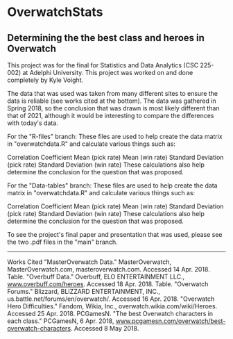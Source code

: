 # OverwatchStats
Determining the the best class and heroes in Overwatch
---------------------------------------------------------------
This project was for the final for Statistics and Data Analytics (CSC 225-002) at Adelphi University. This project was worked on and done completely by Kyle Voight.

The data that was used was taken from many different sites to ensure the data is reliable (see works cited at the bottom). The data was gathered in Spring 2018, so the conclusion that was drawn is most likely different than that of 2021, although it would be interesting to compare the differences with today's data.


For the "R-files" branch:
These files are used to help create the data matrix in "overwatchdata.R" and calculate various things such as:

Correlation Coefficient
Mean (pick rate)
Mean (win rate)
Standard Deviation (pick rate)
Standard Deviation (win rate)
These calculations also help determine the conclusion for the question that was proposed.


For the "Data-tables" branch:
These files are used to help create the data matrix in "overwatchdata.R" and calculate various things such as:

Correlation Coefficient
Mean (pick rate)
Mean (win rate)
Standard Deviation (pick rate)
Standard Deviation (win rate)
These calculations also help determine the conclusion for the question that was proposed.

To see the project's final paper and presentation that was used, please see the two .pdf files in the "main" branch.

---------------------------------------------------------------
Works Cited
"MasterOverwatch Data." MasterOverwatch, MasterOverwatch.com, masteroverwatch.com. Accessed 14 Apr. 2018. Table.
"Overbuff Data." Overbuff, ELO ENTERTAINMENT LLC., www.overbuff.com/heroes. Accessed 18 Apr. 2018. Table.
"Overwatch Forums." Blizzard, BLIZZARD ENTERTAINMENT, INC., us.battle.net/forums/en/overwatch/. Accessed 16 Apr. 2018.
"Overwatch Hero Difficulties." Fandom, Wikia, Inc., overwatch.wikia.com/wiki/Heroes. Accessed 25 Apr. 2018.
PCGamesN. "The best Overwatch characters in each class." PCGamesN, 6 Apr. 2018, www.pcgamesn.com/overwatch/best-overwatch-characters. Accessed 8 May 2018.
